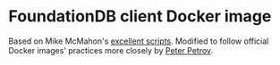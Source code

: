 # FoundationDB client Docker image

Based on Mike McMahon's [excellent scripts](https://bitbucket.org/mmcm/sql-layer-docker). Modified to follow official Docker images' practices more closely by [Peter Petrov](https://github.com/pesho/docker-fdb).
